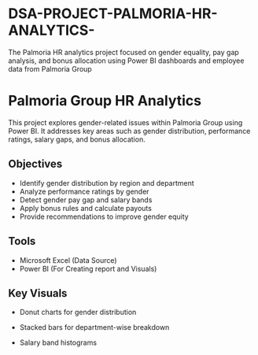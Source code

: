 # DSA-PROJECT-PALMORIA-HR-ANALYTICS-
The Palmoria HR analytics project focused on gender equality, pay gap analysis, and bonus allocation using Power BI dashboards and employee data from Palmoria Group
# Palmoria Group HR Analytics
This project explores gender-related issues within Palmoria Group using Power BI. It addresses key areas such as gender distribution, performance ratings, salary gaps, and bonus allocation.
## Objectives
- Identify gender distribution by region and department
- Analyze performance ratings by gender
- Detect gender pay gap and salary bands
- Apply bonus rules and calculate payouts
- Provide recommendations to improve gender equity

## Tools
- Microsoft Excel (Data Source)
- Power BI (For Creating report and Visuals)
## Key Visuals
- Donut charts for gender distribution
  
- Stacked bars for department-wise breakdown
- Salary band histograms
